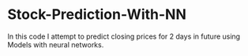 # Stock-Prediction-With-NN
In this code I attempt to predict closing prices for 2 days in future using Models with neural networks. 
